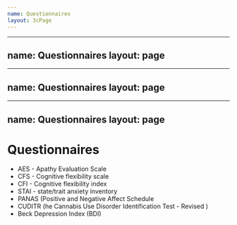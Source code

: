 ```yaml
---
name: Questionnaires
layout: 3cPage
---
```

---
name: Questionnaires
layout: page
---
---
name: Questionnaires
layout: page
---
---
name: Questionnaires
layout: page
---
# Questionnaires
- AES - Apathy Evaluation Scale
- CFS - Cognitive flexibility scale
- CFI - Cognitive flexibility index
- STAI - state/trait anxiety inventory
- PANAS (Positive and Negative Affect Schedule 
- CUDITR (he Cannabis Use Disorder Identification Test - Revised )
- Beck Depression Index (BDI)
